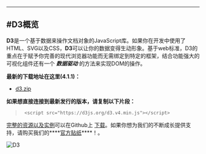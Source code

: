 
---
#D3概览
---
**D3**是一个基于数据来操作文档对象的JavaScript库。如果你在开发中使用了HTML、SVG以及CSS，**D3**可以让你的数据变得生动形象。基于web标准，D3的重点在于赋予你完善的现代浏览器功能而无需绑定到特定的框架，结合功能强大的可视化组件还有一个 ***数据驱动*** 的方法来实现DOM的操作。

**最新的下载地址在这里(4.1.1)：**  
   
* [d3.zip](https://github.com/d3/d3/releases/download/v4.1.1/d3.zip )
   
 **如果想直接连接到最新发行的版本，请复制以下片段：**  
 >      <script src="https://d3js.org/d3.v4.min.js"></script>
    
 [完整的资源以及实例](https://github.com/d3/d3)可以在Github上 [下载](https://github.com/d3/d3/zipball/master)。如果你想为我们的不断成长提供支持，请购买我们的****[官方贴纸](https://www.stickermule.com/user/1070696243/stickers)****！。


![D3](https://camo.githubusercontent.com/722a5cc12c7d40231ebeb8ca6facdc8547e2abf7/68747470733a2f2f64336a732e6f72672f6c6f676f2e737667)